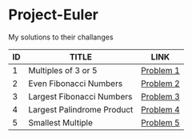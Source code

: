 # Project-Euler
My solutions to their challanges


| ID | TITLE                     | LINK                                                                              |
|----|---------------------------|-----------------------------------------------------------------------------------|
| 1  | Multiples of 3 or 5       | [Problem 1](https://github.com/JelleWierenga/Project-Euler/tree/main/Problem%201) |
| 2  | Even Fibonacci Numbers    | [Problem 2](https://github.com/JelleWierenga/Project-Euler/tree/main/Problem%202) |
| 3  | Largest Fibonacci Numbers | [Problem 3](https://github.com/JelleWierenga/Project-Euler/tree/main/problem%203)|
| 4  | Largest Palindrome Product| [Problem 4](https://github.com/JelleWierenga/Project-Euler/tree/main/Problem%204) |
| 5  | Smallest Multiple         | [Problem 5](https://github.com/JelleWierenga/Project-Euler/tree/main/Problem%205) |